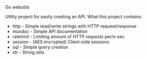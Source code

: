 Go webutils

Utility project for easily creating an API. What this
project contains:

* http - Simple read/write strings with HTTP request/response
* muxdoc - Simple API documentation
* ratelimit - Limiting amount of HTTP requests per/x-sec
* session - (AES encrypted) Client-side sessions
* sql - Simple query creation
* str - String utils
